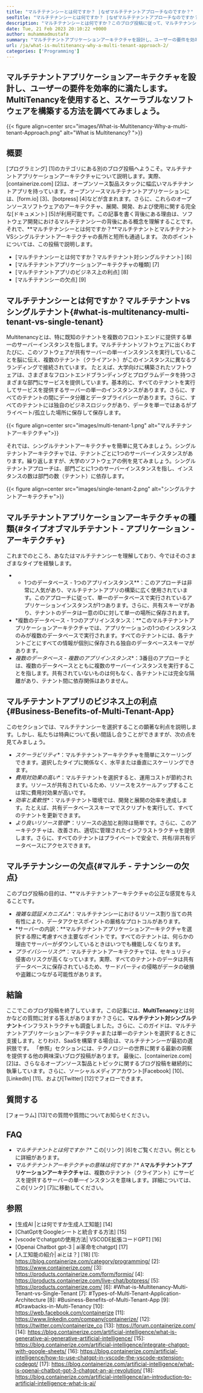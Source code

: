 ```yaml
---
title: "マルチテナンシーとは何ですか？ |なぜマルチテナントアプローチなのですか？" 
seoTitle: "マルチテナンシーとは何ですか？ |なぜマルチテナントアプローチなのですか？" 
description: "マルチテナンシーとは何ですか？このブログ投稿に従って、マルチテナンシーの背後にある実際の概念を学び、スケーラブルなマルチテナントアプリケーションの構築を開始します。" 
date: Tue, 21 Feb 2023 20:10:22 +0000
author: muhammadmustafa
summary: "マルチテナントアプリケーションアーキテクチャを設計し、ユーザーの要件を効率的に満たします。 Multitenancyを使用すると、スケーラブルなソフトウェアを構築する方法を調べてみましょう。" 
url: /ja/what-is-multitenancy-why-a-multi-tenant-approach-2/
categories: ['Programming']
---
```


## マルチテナントアプリケーションアーキテクチャを設計し、ユーザーの要件を効率的に満たします。 MultiTenancyを使用すると、スケーラブルなソフトウェアを構築する方法を調べてみましょう。

{{< figure align=center src="images/What-is-Multitenancy-Why-a-multi-tenant-Approach.png" alt="What is Multitenancy? ">}}


## 概要
[プログラミング] [1]のカテゴリにある別のブログ投稿へようこそ。マルチテナントアプリケーションアーキテクチャについて説明します。実際、[containerize.com] [2]は、オープンソース製品スタックに幅広いマルチテナントアプリを持っています。オープンソースマルチテナントアプリケーションには、[form.io] [3]、[botpress] [4]などが含まれます。さらに、これらのオープンソースソフトウェアのアーキテクチャ、展開、開発、および使用に関する完全な[ドキュメント] [5]が利用可能です。この記事を書く背後にある理由は、ソフトウェア開発におけるマルチテナンシーの背後にある概念を理解することです。それで、**マルチテナンシーとは何ですか？**マルチテナントとマルチテナントVSシングルテナントアーキテクチャの長所と短所も通過します。
次のポイントについては、この投稿で説明します。
  * [マルチテナンシーとは何ですか？マルチテナント対シングルテナント] [6]
  * [マルチテナントアプリケーションアーキテクチャの種類] [7]
  * [マルチテナントアプリのビジネス上の利点] [8]
  * [マルチテナンシーの欠点] [9]

## マルチテナンシーとは何ですか？マルチテナントvsシングルテナント{#what-is-multitenancy-multi-tenant-vs-single-tenant}
Multitenancyとは、特に既知のテナントを複数のフロントエンドに提供する単一のサーバーインスタンスを指します。マルチテナントソフトウェアに出くわすたびに、このソフトウェアが共有サーバーの単一インスタンスを実行していることを脳に伝え、複数のテナント（クライアント）がこのインスタンスに異なるブランディングで接続されています。
たとえば、大学向けに構築されたソフトウェアは、さまざまなフロントエンドブランディングとプログラムデータを持つさまざまな部門にサービスを提供しています。基本的に、すべてのテナントを実行してサービスを提供するサーバーの単一のインスタンスがあります。さらに、すべてのテナントの間にデータ分離とデータプライバシーがあります。さらに、すべてのテナントには独自のビジネスロジックがあり、データを単一ではあるがプライベート/孤立した場所に保存して保存します。

{{< figure align=center src="images/multi-tenant-1.png" alt="マルチテナントアーキテクチャ">}}

それでは、シングルテナントアーキテクチャを簡単に見てみましょう。シングルテナントアーキテクチャでは、テナントごとに1つのサーバーインスタンスがあります。繰り返しますが、大学のソフトウェアの例を見てみましょう。シングルテナントアプローチは、部門ごとに1つのサーバーインスタンスを指し、インスタンスの数は部門の数（テナント）に依存します。

{{< figure align=center src="images/single-tenant-2.png" alt="シングルテナントアーキテクチャ">}}


## マルチテナントアプリケーションアーキテクチャの種類{#タイプオブマルチテナント - アプリケーション - アーキテクチャ}
これまでのところ、あなたはマルチテナンシーを理解しており、今ではそのさまざまなタイプを経験します。
* * 1つのデータベース -  1つのアプリインスタンス**：このアプローチは非常に人気があり、マルチテナントアプリの構築に広く使用されています。このアプローチに従って、単一のデータベースで実行されているアプリケーションインスタンスが1つあります。さらに、共有スキーマがあり、テナントのデータは一意のIDに対して単一の場所に保存されます。
* *複数のデータベース -  1つのアプリインスタンス：**このマルチテナントアプリケーションアーキテクチャでは、アプリケーションの1つのインスタンスのみが複数のデータベースで実行されます。すべてのテナントには、各テナントごとにすべての情報が個別に保存される独自のデータベーススキーマがあります。
* *複数のデータベース - 複数のアプリインスタンス**：3番目のアプローチとは、複数のデータベースとともに複数のサーバーインスタンスを実行することを指します。共有されていないものは何もなく、各テナントには完全な隔離があり、テナント間に依存関係はありません。

## マルチテナントアプリのビジネス上の利点{#Business-Benefits-of-Multi-Tenant-App}
このセクションでは、マルチテナンシーを選択することの顕著な利点を説明します。しかし、私たちは特典について長い間話し合うことができますが、次の点を見てみましょう。
* *スケーラビリティ**：マルチテナントアーキテクチャを簡単にスケーリングできます。選択したタイプに関係なく、水平または垂直にスケーリングできます。
* *費用対効果の高い**：マルチテナントを選択すると、運用コストが節約されます。リソースが共有されているため、リソースをスケールアップすることは常に費用対効果が高いです。
* *効率と柔軟性**：マルチテナント環境では、開発と展開の効率を達成します。たとえば、共有データベーススキーマでスクリプトを実行して、すべてのテナントを更新できます。
* *より良いリソース管理**：リソースの追加と削除は簡単です。さらに、このアーキテクチャは、改善され、適切に管理されたインフラストラクチャを提供します。さらに、すべてのテナントはプライベートで安全で、共有/非共有データベースにアクセスできます。

## マルチテナンシーの欠点{#マルチ - テナンシーの欠点}
このブログ投稿の目的は、**マルチテナントアーキテクチャの公正な感覚を与えることです。
* *複雑な認証メカニズム**：マルチテナンシーにおけるリソース割り当ての共有性により、データアクセスポイントの厳格なプロトコルがあります。
* *サーバーの内訳：**マルチテナントアプリケーションアーキテクチャを選択する際に考慮すべき主要なポイントです。すべてのテナントは、何らかの理由でサーバーがダウンしているときはいつでも機能しなくなります。
* *プライバシーリスク**：マルチテナントアーキテクチャでは、セキュリティ侵害のリスクが高くなっています。実際、すべてのテナントのデータは共有データベースに保存されているため、サードパーティの侵略がデータの破損や盗難につながる可能性があります。

## 結論
ここでこのブログ投稿を終了しています。この記事には、**MultiTenancy**とは何かなどの質問に対する答えがありますか？さらに、**マルチテナント対シングルテナント**インフラストラクチャも調査しました。さらに、このガイドは、マルチテナントアプリケーションアーキテクチャまたは単一のテナントを選択するときに支援します。とりわけ、SaaSを構築する場合は、マルチテナンシーが最初の選択肢です。 「参照」セクションには、テクノロジーの世界に関する最新の洞察を提供する他の興味深いブログ投稿があります。
最後に、[containerize.com] [2]は、さらなるオープンソース製品とトピックに関するブログ投稿を継続的に執筆しています。さらに、ソーシャルメディアアカウント[Facebook] [10]、[LinkedIn] [11]、および[Twitter] [12]でフォローできます。

## 質問する
[フォーラム] [13]での質問や質問についてお知らせください。

## FAQ
* *マルチテナントとは何ですか？**
この[リンク] [6]をご覧ください。例とともに詳細があります。
* *マルチテナントアーキテクチャの意味は何ですか？**
A**マルチテナントアプリケーションアーキテクチャ**は、複数のテナント（クライアント）にサービスを提供するサーバーの単一インスタンスを意味します。詳細については、この[リンク] [7]に移動してください。

## 参照
  * [生成AI |とは何ですか生成人工知能] [14]
  * [ChatGptをGoogleシートと統合する方法] [15]
  * [vscodeでchatgptの使用方法| VSCODE拡張コードGPT] [16]
  * [Openai Chatbot gpt-3 | ai革命をchatgpt] [17]
  * [人工知能の紹介| aiとは？] [18]
[1]: https://blog.containerize.com/category/programming/
[2]: https://www.containerize.com/
[3]: https://products.containerize.com/form/formio/
[4]: https://products.containerize.com/live-chat/botpress/
[5]: https://products.containerize.com/
[6]: #What-is-Multitenancy-Multi-Tenant-vs-Single-Tenant
[7]: #Types-of-Multi-Tenant-Application-Architecture
[8]: #Business-Benefits-of-Multi-Tenant-App
[9]: #Drawbacks-in-Multi-Tenancy
[10]: https://web.facebook.com/containerize
[11]: https://www.linkedin.com/company/containerize/
[12]: https://twitter.com/containerize_co
[13]: https://forum.containerize.com/
[14]: https://blog.containerize.com/artificial-intelligence/what-is-generative-ai-generative-artificial-intelligence/
[15]: https://blog.containerize.com/artificial-intelligence/integrate-chatgpt-with-google-sheets/
[16]: https://blog.containerize.com/artificial-intelligence/how-to-use-chatgpt-in-vscode-the-vscode-extension-codegpt/
[17]: https://blog.containerize.com/artificial-intelligence/what-is-openai-chatbot-gpt-3-chatgpt-an-ai-revolution/
[18]: https://blog.containerize.com/artificial-intelligence/an-introduction-to-artificial-intelligence-what-is-ai/
